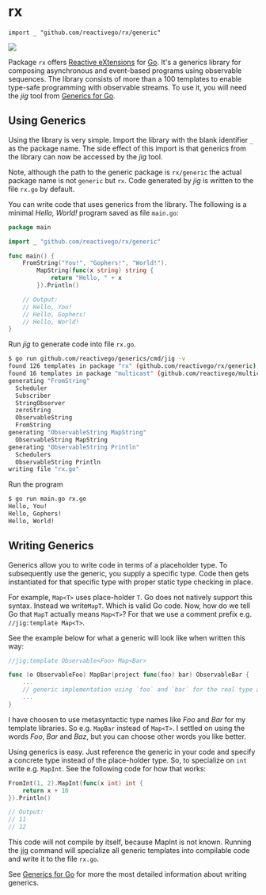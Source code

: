 # rx

    import _ "github.com/reactivego/rx/generic"

[![](https://godoc.org/github.com/reactivego/rx?status.png)](http://godoc.org/github.com/reactivego/rx/generic)

Package `rx` offers [Reactive eXtensions](http://reactivex.io/) for [Go](https://golang.org/). It's a generics library for composing asynchronous and event-based programs using observable sequences. The library consists of more than a 100 templates to enable type-safe programming with observable streams. To use it, you will need the *jig* tool from [Generics for Go](https://github.com/reactivego/generics).

## Using Generics

Using the library is very simple. Import the library with the blank identifier `_` as the package name. The side effect of this import is that generics from the library can now be accessed by the *jig* tool.

Note, although the path to the generic package is `rx/generic` the actual package name is not `generic` but `rx`. Code generated by *jig* is written to the file `rx.go` by default. 

You can write code that uses generics from the library.
The following is a minimal *Hello, World!* program saved as file `main.go`:

```go
package main

import _ "github.com/reactivego/rx/generic"

func main() {
	FromString("You!", "Gophers!", "World!").
		MapString(func(x string) string {
			return "Hello, " + x
		}).Println()

	// Output:
	// Hello, You!
	// Hello, Gophers!
	// Hello, World!
}
```

Run *jig* to generate code into file `rx.go`.

```bash
$ go run github.com/reactivego/generics/cmd/jig -v
found 126 templates in package "rx" (github.com/reactivego/rx/generic)
found 16 templates in package "multicast" (github.com/reactivego/multicast/generic)
generating "FromString"
  Scheduler
  Subscriber
  StringObserver
  zeroString
  ObservableString
  FromString
generating "ObservableString MapString"
  ObservableString MapString
generating "ObservableString Println"
  Schedulers
  ObservableString Println
writing file "rx.go"
```

Run the program

```bash
$ go run main.go rx.go 
Hello, You!
Hello, Gophers!
Hello, World!
```

## Writing Generics

Generics allow you to write code in terms of a placeholder type. To subsequently use the generic, you supply a specific type. Code then gets instantiated for that specific type with proper static type checking in place.

For example, `Map<T>` uses place-holder `T`. Go does not natively support this syntax. Instead we write`MapT`. Which is valid Go code. Now, how do we tell Go that `MapT` actually means `Map<T>`? For that we use a comment prefix e.g. `//jig:template Map<T>`.

See the example below for what a generic will look like when written this way:

```go
//jig:template Observable<Foo> Map<Bar>

func (o ObservableFoo) MapBar(project func(foo) bar) ObservableBar {
	...
	// generic implementation using `foo` and `bar` for the real type and `Foo` and `Bar` in identifiers
	...
}
```
I have choosen to use metasyntactic type names like *Foo* and *Bar* for my template libraries. So e.g. `MapBar` instead of `Map<T>`. I settled on using the words *Foo*, *Bar* and *Baz*, but you can choose other words you like better.

Using generics is easy. Just reference the generic in your code and specify a concrete type instead of the place-holder type.
So, to specialize on `int` write e.g. `MapInt`. See the following code for how that works: 

```go
FromInt(1, 2).MapInt(func(x int) int {
	return x + 10
}).Println()

// Output:
// 11
// 12
```
This code will not compile by itself, because MapInt is not known. Running the [jig](https://github.com/reactivego/generics/tree/master/cmd/jig) command will specialize all generic templates into compilable code and write it to the file `rx.go`.

See [Generics for Go](https://github.com/reactivego/generics/tree/master/cmd/jig#table-of-contents) for more the most detailed information about writing generics.



